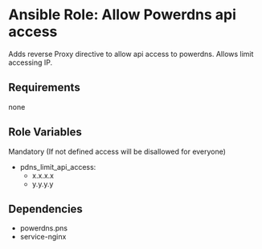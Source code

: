 
# Ansible Role: Allow Powerdns api access

Adds reverse Proxy directive to allow api access to powerdns. Allows limit accessing IP.

## Requirements

none

## Role Variables
Mandatory (If not defined access will be disallowed for everyone)

- pdns_limit_api_access:
    - x.x.x.x
    - y.y.y.y

## Dependencies

- powerdns.pns
- service-nginx
